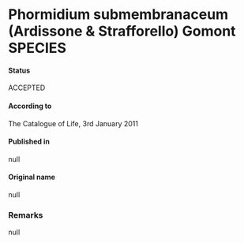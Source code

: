 # Phormidium submembranaceum (Ardissone & Strafforello) Gomont SPECIES

#### Status
ACCEPTED

#### According to
The Catalogue of Life, 3rd January 2011

#### Published in
null

#### Original name
null

### Remarks
null